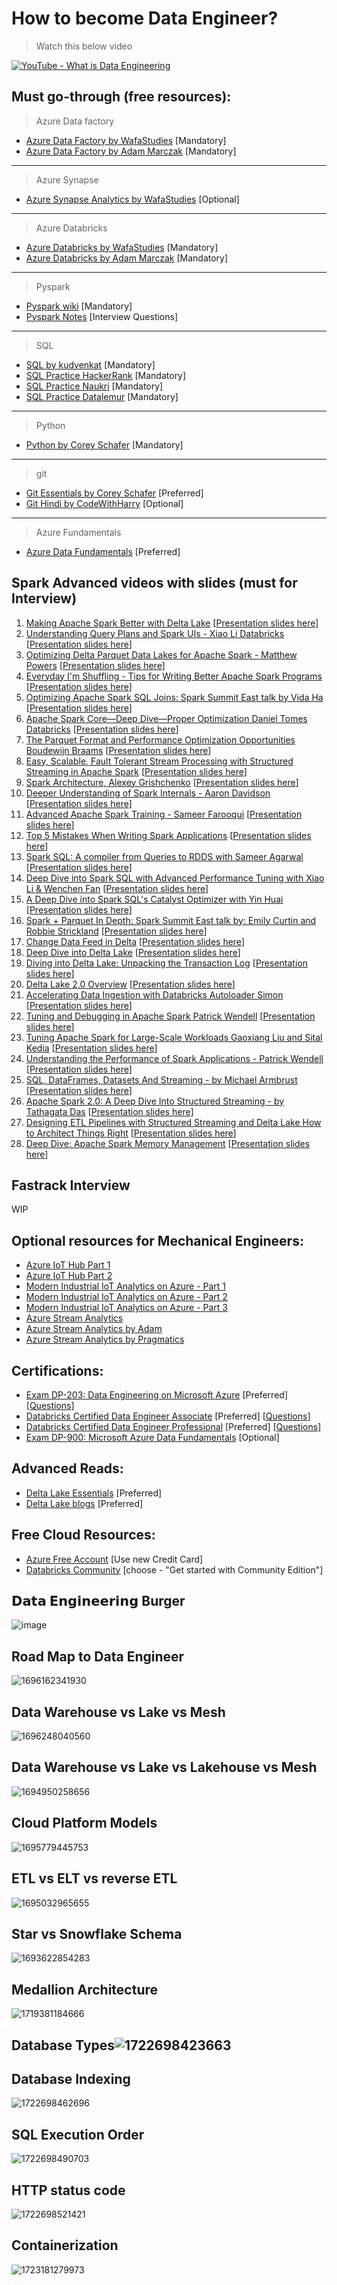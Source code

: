 # How to become Data Engineer?

> Watch this below video

[![YouTube - What is Data Engineering](http://img.youtube.com/vi/qWru-b6m030/0.jpg)](https://www.youtube.com/watch?v=qWru-b6m030)

## Must go-through (free resources):

> Azure Data factory

- [Azure Data Factory by WafaStudies](https://www.youtube.com/playlist?list=PLMWaZteqtEaLTJffbbBzVOv9C0otal1FO) [Mandatory]
- [Azure Data Factory by Adam Marczak](https://www.youtube.com/playlist?list=PLGjZwEtPN7j8b9dPA0HrtJDptOB69B506) [Mandatory]

---

> Azure Synapse

- [Azure Synapse Analytics by WafaStudies](https://www.youtube.com/playlist?list=PLMWaZteqtEaIZxPCw_0AO1GsqESq3hZc6) [Optional]

---

> Azure Databricks

- [Azure Databricks by WafaStudies](https://www.youtube.com/playlist?list=PLMWaZteqtEaKi4WAePWtCSQCfQpvBT2U1) [Mandatory]
- [Azure Databricks by Adam Marczak](https://www.youtube.com/playlist?list=PLGjZwEtPN7j96btR0XlAIla9T6XPpj9ta) [Mandatory]

---

> Pyspark

- [Pyspark wiki](https://sparkbyexamples.com/pyspark-tutorial/) [Mandatory]
- [Pyspark Notes](https://amrit-hub.github.io/How-to-become-Data-Engineering-Essentials/pyspark/PySpark-notes.pdf) [Interview Questions]

---

> SQL

- [SQL by kudvenkat](https://www.youtube.com/playlist?list=PL08903FB7ACA1C2FB) [Mandatory]
- [SQL Practice HackerRank](https://www.hackerrank.com/domains/sql) [Mandatory]
- [SQL Practice Naukri](https://www.naukri.com/code360/problem-lists/top-100-sql-problems) [Mandatory]
- [SQL Practice Datalemur](https://datalemur.com/questions?category=SQL) [Mandatory]

---

> Python

- [Python by Corey Schafer](https://www.youtube.com/playlist?list=PL-osiE80TeTt2d9bfVyTiXJA-UTHn6WwU) [Mandatory]

---

> git

- [Git Essentials by Corey Schafer](https://www.youtube.com/playlist?list=PL-osiE80TeTuRUfjRe54Eea17-YfnOOAx) [Preferred]
- [Git Hindi by CodeWithHarry](https://www.youtube.com/playlist?list=PLu0W_9lII9agwhy658ZPA0MTStKUJTWPi) [Optional]

---

> Azure Fundamentals

- [Azure Data Fundamentals](https://www.youtube.com/playlist?list=PLGjZwEtPN7j-Q59JYso3L4_yoCjj2syrM) [Preferred]

## Spark Advanced videos with slides (must for Interview)

1. [Making Apache Spark Better with Delta Lake](https://www.youtube.com/watch?v=LJtShrQqYZY)
   [[Presentation slides here](https://amrit-hub.github.io/How-to-become-Data-Engineering-Essentials/resources/making_apache_spark_better_with_delta_lake.pdf)]
2. [Understanding Query Plans and Spark UIs - Xiao Li Databricks](https://www.youtube.com/watch?v=YgQgJceojJY)
   [[Presentation slides here](https://amrit-hub.github.io/How-to-become-Data-Engineering-Essentials/resources/Understanding_Query_Plans_and_Spark_UIs_-_20240623_103226.pdf)]
3. [Optimizing Delta Parquet Data Lakes for Apache Spark - Matthew Powers](https://www.youtube.com/watch?v=euBvYFTVN8s)
   [[Presentation slides here](https://amrit-hub.github.io/How-to-become-Data-Engineering-Essentials/resources/Optimizing_Delta_Parquet_Data_Lakes_for_Apache_Spark_-_Matthew_Powers.pdf)]
4. [Everyday I&#39;m Shuffling - Tips for Writing Better Apache Spark Programs](https://www.youtube.com/watch?v=Wg2boMqLjCg)
   [[Presentation slides here](https://amrit-hub.github.io/How-to-become-Data-Engineering-Essentials/resources/Everyday_I'm_Shuffling_-_Tips_for_Writing_Better_Spark_Programs,_Strata_San_Jose_2015_-_20240623_104054.pdf)]
5. [Optimizing Apache Spark SQL Joins: Spark Summit East talk by Vida Ha](https://www.youtube.com/watch?v=fp53QhSfQcI)
   [[Presentation slides here](https://amrit-hub.github.io/How-to-become-Data-Engineering-Essentials/resources/Optimizing_Apache_Spark_SQL_Joins_-_20240623_104238.pdf)]
6. [Apache Spark Core—Deep Dive—Proper Optimization Daniel Tomes Databricks](https://www.youtube.com/watch?v=daXEp4HmS-E)
   [[Presentation slides here](https://amrit-hub.github.io/How-to-become-Data-Engineering-Essentials/resources/Apache_Spark_Core—Deep_Dive—Proper_Optimization_-_20240623_104404.pdf)]
7. [The Parquet Format and Performance Optimization Opportunities Boudewijn Braams](https://www.youtube.com/watch?v=1j8SdS7s_NY)
   [[Presentation slides here](https://amrit-hub.github.io/How-to-become-Data-Engineering-Essentials/resources/The_Parquet_Format_and_Performance_Optimization_Opportunities_-_20240623_111105.pdf)]
8. [Easy, Scalable, Fault Tolerant Stream Processing with Structured Streaming in Apache Spark](https://www.youtube.com/watch?v=_jPKqJ-gaIY)
   [[Presentation slides here](https://amrit-hub.github.io/How-to-become-Data-Engineering-Essentials/resources/Easy,_scalable,_fault_tolerant_stream_processing_with_structured_streaming_-_with_Tathagata_Das_-_20240623_103806.pdf)]
9. [Spark Architecture, Alexey Grishchenko](https://www.youtube.com/watch?v=qf2IxHzueXA)
   [[Presentation slides here](https://amrit-hub.github.io/How-to-become-Data-Engineering-Essentials/resources/Apache_Spark_Architecture_-_20240626_105939.pdf)]
10. [Deeper Understanding of Spark Internals - Aaron Davidson](https://www.youtube.com/watch?v=dmL0N3qfSc8)
    [[Presentation slides here](https://amrit-hub.github.io/How-to-become-Data-Engineering-Essentials/resources/A_deeper-understanding-of-spark-internals-aaron-davidson_-_20240623_120842.pdf)]
11. [Advanced Apache Spark Training - Sameer Farooqui](https://www.youtube.com/watch?v=7ooZ4S7Ay6Y)
    [[Presentation slides here](https://amrit-hub.github.io/How-to-become-Data-Engineering-Essentials/resources/Spark_Summit_East_2015_Advanced_Devops_Student_Slides_-_20240623_112818.pdf)]
12. [Top 5 Mistakes When Writing Spark Applications](https://www.youtube.com/watch?v=WyfHUNnMutg)
    [[Presentation slides here](https://amrit-hub.github.io/How-to-become-Data-Engineering-Essentials/resources/Top_5_Mistakes_to_Avoid_When_Writing_Apache_Spark_Applications_-_20240623_223520.pdf)]
13. [Spark SQL: A compiler from Queries to RDDS with Sameer Agarwal](https://www.youtube.com/watch?v=EIyI9cKfLCc)
    [[Presentation slides here](https://amrit-hub.github.io/How-to-become-Data-Engineering-Essentials/resources/Spark_SQL_A_compiler_from_Queries_to_RDDS_with_Sameer_Agarwal.pdf)]
14. [Deep Dive into Spark SQL with Advanced Performance Tuning with Xiao Li &amp; Wenchen Fan](https://vimeo.com/274390145)
    [[Presentation slides here](https://amrit-hub.github.io/How-to-become-Data-Engineering-Essentials/resources/Deep_Dive_into_Spark_SQL_with_Advanced_Performance_Tuning_with_Xiao_Li_&_Wenchen_Fan.pdf)]
15. [A Deep Dive into Spark SQL&#39;s Catalyst Optimizer with Yin Huai](https://www.youtube.com/watch?v=RmUn5vHlevc)
    [[Presentation slides here](https://amrit-hub.github.io/How-to-become-Data-Engineering-Essentials/resources/A_Deep_Dive_into_Spark_SQL's_Catalyst_Optimizer_with_Yin_Huai.pdf)]
16. [Spark + Parquet In Depth: Spark Summit East talk by: Emily Curtin and Robbie Strickland](https://www.youtube.com/watch?v=RmUn5vHlevc)
    [[Presentation slides here](https://amrit-hub.github.io/How-to-become-Data-Engineering-Essentials/resources/Spark_+_Parquet_In_Depth_Spark_Summit_East_talk_by_Emily_Curtin_and_Robbie_Strickland.pdf)]
17. [Change Data Feed in Delta](https://www.youtube.com/watch?v=jsx11EKH6Hk)
    [[Presentation slides here](https://amrit-hub.github.io/How-to-become-Data-Engineering-Essentials/resources/Change_Data_Feed_in_Delta.pdf)]
18. [Deep Dive into Delta Lake](https://www.youtube.com/watch?v=de-6a6Bfw6E)
    [[Presentation slides here](https://amrit-hub.github.io/How-to-become-Data-Engineering-Essentials/resources/Deep_Dive_into_Delta_Lake_Gerhard.pdf)]
19. [Diving into Delta Lake: Unpacking the Transaction Log](https://www.youtube.com/watch?v=lXlBJdehsdw)
    [[Presentation slides here](https://amrit-hub.github.io/How-to-become-Data-Engineering-Essentials/resources/Diving_into_Delta_Lake_Unpacking_the_Transaction_Log.pdf)]
20. [Delta Lake 2.0 Overview](https://www.youtube.com/watch?v=VWJT3JyPKvk)
    [[Presentation slides here](https://amrit-hub.github.io/How-to-become-Data-Engineering-Essentials/resources/Delta_Lake_Overwiew_2-0.pdf)]
21. [Accelerating Data Ingestion with Databricks Autoloader Simon](https://www.youtube.com/watch?v=8a38Fv9cpd8)
    [[Presentation slides here](https://amrit-hub.github.io/How-to-become-Data-Engineering-Essentials/resources/Accelerating_Data_Ingestion_with_Databricks_Autoloader_Simon.pdf)]
22. [Tuning and Debugging in Apache Spark Patrick Wendell](https://www.youtube.com/watch?v=kkOG_aJ9KjQ)
    [[Presentation slides here](https://amrit-hub.github.io/How-to-become-Data-Engineering-Essentials/resources/Tuning_and_Debugging_in_Apache_Spark.pdf)]
23. [Tuning Apache Spark for Large-Scale Workloads Gaoxiang Liu and Sital Kedia](https://www.youtube.com/watch?v=5dga0UT4RI8)
    [[Presentation slides here](https://amrit-hub.github.io/How-to-become-Data-Engineering-Essentials/resources/Tuning_Apache_Spark_for_Large-Scale_Workloads_Gaoxiang_Liu_and_Sital_Kedia.pdf)]
24. [Understanding the Performance of Spark Applications - Patrick Wendell](https://www.youtube.com/watch?v=NXp3oJHNM7E)
    [[Presentation slides here](https://amrit-hub.github.io/How-to-become-Data-Engineering-Essentials/resources/spark-performance-patrick-wendell-databricks.pdf)]
25. [SQL, DataFrames, Datasets And Streaming - by Michael Armbrust
    ](https://www.youtube.com/watch?v=1a4pgYzeFwE)[[Presentation slides here](https://amrit-hub.github.io/How-to-become-Data-Engineering-Essentials/resources/SQL,_DataFrames,_Datasets_And_Streaming_-_by_Michael_Armbrust.pdf)]
26. [Apache Spark 2.0: A Deep Dive Into Structured Streaming - by Tathagata Das](https://www.youtube.com/watch?v=rl8dIzTpxrI)
    [[Presentation slides here](https://amrit-hub.github.io/How-to-become-Data-Engineering-Essentials/resources/Apache_Spark_2.0__A_Deep_Dive_Into_Structured_Streaming_-_by_Tathagata_Das__-_20240623_104644.pdf)]
27. [Designing ETL Pipelines with Structured Streaming and Delta Lake How to Architect Things Right](https://www.youtube.com/watch?v=eOhAzjf__iQ)
    [[Presentation slides here](https://amrit-hub.github.io/How-to-become-Data-Engineering-Essentials/resources/Designing_ETL_Pipelines_with_Structured_Streaming_and_Delta_Lake—How_to_Architect_Things_Right_-_20240623_111312.pdf)]
28. [Deep Dive: Apache Spark Memory Management](https://www.youtube.com/watch?v=dPHrykZL8Cg)
    [[Presentation slides here](https://amrit-hub.github.io/How-to-become-Data-Engineering-Essentials/resources/Deep_Dive__Memory_Management_in_Apache_Spark_-_20240623_110859.pdf)]

## Fastrack Interview

WIP

## Optional resources for Mechanical Engineers:

- [Azure IoT Hub Part 1](https://www.databricks.com/notebooks/iiot/iiot-end-to-end-part-1.html)
- [Azure IoT Hub Part 2](https://www.databricks.com/notebooks/iiot/iiot-end-to-end-part-2.html)
- [Modern Industrial IoT Analytics on Azure - Part 1](https://www.databricks.com/blog/2020/08/03/modern-industrial-iot-analytics-on-azure-part-1.html)
- [Modern Industrial IoT Analytics on Azure - Part 2](https://www.databricks.com/blog/2020/08/11/modern-industrial-iot-analytics-on-azure-part-2.html)
- [Modern Industrial IoT Analytics on Azure - Part 3](https://www.databricks.com/blog/2020/08/20/modern-industrial-iot-analytics-on-azure-part-3.html)
- [Azure Stream Analytics](https://learn.microsoft.com/en-us/azure/iot-hub/iot-hub-live-data-visualization-in-power-bi)
- [Azure Stream Analytics by Adam](https://www.youtube.com/watch?v=NbGmyjgY0pU)
- [Azure Stream Analytics by Pragmatics](https://www.youtube.com/watch?v=sJ02fNsor3M)

## Certifications:

- [Exam DP-203: Data Engineering on Microsoft Azure](https://learn.microsoft.com/en-us/certifications/exams/dp-203) [Preferred] [[Questions](https://amrit-hub.github.io/Azure-Data-Engineer-Associate-Questions/)]
- [Databricks Certified Data Engineer Associate](https://www.databricks.com/learn/certification/data-engineer-associate) [Preferred] [[Questions](https://amrit-hub.github.io/Databricks-Certified-Data-Engineer-Associate-Questions/)]
- [Databricks Certified Data Engineer Professional](https://www.databricks.com/learn/certification/data-engineer-professional) [Preferred] [[Questions](https://amrit-hub.github.io/Databricks-Certified-Data-Engineer-Professional-Questions/)]
- [Exam DP-900: Microsoft Azure Data Fundamentals](https://learn.microsoft.com/en-us/certifications/exams/dp-900) [Optional]

## Advanced Reads:

- [Delta Lake Essentials](https://github.com/Amrit-Hub/Data-Engineering-Essentials/tree/main/Delta%20Lake%20Essentials) [Preferred]
- [Delta Lake blogs](https://delta.io/blog) [Preferred]

## Free Cloud Resources:

- [Azure Free Account](https://azure.microsoft.com/en-in/free/search/) [Use new Credit Card]
- [Databricks Community](https://www.databricks.com/try-databricks#account) [choose - "Get started with Community Edition"]

## 𝗗𝗮𝘁𝗮 𝗘𝗻𝗴𝗶𝗻𝗲𝗲𝗿𝗶𝗻𝗴 Burger

![image](https://github.com/Amrit-Hub/How-to-become-Data-Engineering-Essentials/assets/94331599/be8fd25f-87d4-4e16-bbd8-2c350087b1ea)

## Road Map to Data Engineer

![1696162341930](https://github.com/Amrit-Hub/How-to-become-Data-Engineering-Essentials/assets/94331599/1847e755-d037-4903-b72b-6577bd82316a)

## Data Warehouse vs Lake vs Mesh

![1696248040560](https://github.com/Amrit-Hub/How-to-become-Data-Engineering-Essentials/assets/94331599/80191075-2f04-4309-a3ac-a31b025afd68)

## Data Warehouse vs Lake vs Lakehouse vs Mesh

![1694950258656](https://github.com/Amrit-Hub/How-to-become-Data-Engineering-Essentials/assets/94331599/334a4d86-07f3-42e5-b9b8-30b75bf3ff1a)

## Cloud Platform Models

![1695779445753](https://github.com/Amrit-Hub/How-to-become-Data-Engineering-Essentials/assets/94331599/162db0d9-81aa-4e54-a3fa-6cfb6ad93a2f)

## ETL vs ELT vs reverse ETL

![1695032965655](https://github.com/Amrit-Hub/How-to-become-Data-Engineering-Essentials/assets/94331599/81a3d438-881e-4cb6-a658-1c58cc3aa5b8)

## Star vs Snowflake Schema

![1693622854283](https://github.com/Amrit-Hub/How-to-become-Data-Engineering-Essentials/assets/94331599/67cf1282-741c-43b3-80ae-a401ddedcdb7)

## Medallion Architecture

![1719381184666](image/README/1719345910378.gif)

## Database Types![1722698423663](image/README/1722698423663.png)

## Database Indexing

![1722698462696](image/README/1722698462696.png)

## SQL Execution Order

![1722698490703](image/README/1719813850595.gif)

## HTTP status code

![1722698521421](image/README/1722698521421.png)

## Containerization

![1723181279973](image/README/1723181279973.gif)
